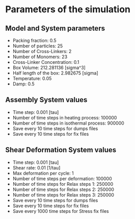 # Parameters of the simulation


## Model and System parameters

- Packing fraction: 0.5
- Number of particles: 25
- Number of Cross-Linkers: 2
- Number of Monomers: 23
- Cross-Linker Concentration: 0.1
- Box Volume: 212.281136 [sigma^3]
- Half length of the box: 2.982675 [sigma]
- Temperature: 0.05
- Damp: 0.5

 ## Assembly System values 

- Time step: 0.001 [tau]
- Number of time steps in heating process: 100000
- Number of time steps in isothermal process: 900000
- Save every 10 time steps for dumps files
- Save every 10 time steps for fix files

 ## Shear Deformation System values 

- Time step: 0.001 [tau]
- Shear rate: 0.01 [1/tau]
- Max deformation per cycle: 1
- Number of time steps per deformation: 100000
- Number of time steps for Relax steps 1: 250000
- Number of time steps for Relax steps 2: 250000
- Number of time steps for Relax steps 3: 250000
- Save every 10 time steps for dumps files
- Save every 10 time steps for fix files
- Save every 1000 time steps for Stress fix files
